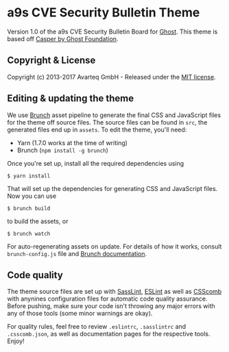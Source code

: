 # a9s CVE Security Bulletin Theme

Version 1.0 of the a9s CVE Security Bulletin Board for [Ghost](http://github.com/tryghost/ghost/).
This theme is based off [Casper by Ghost Foundation](https://github.com/TryGhost/Casper).

## Copyright & License

Copyright (c) 2013-2017 Avarteq GmbH - Released under the [MIT license](LICENSE).

## Editing & updating the theme

We use [Brunch](https://brunch.io) asset pipeline to generate the final CSS and JavaScript
files for the theme off source files. The source files can be found in `src`, the
generated files end up in `assets`. To edit the theme, you'll need:

- Yarn (1.7.0 works at the time of writing)
- Brunch (`npm install -g brunch`)

Once you're set up, install all the required dependencies using

```
$ yarn install
```

That will set up the dependencies for generating CSS and JavaScript files. Now you can use

```
$ brunch build
```

to build the assets, or

```
$ brunch watch
```

For auto-regenerating assets on update. For details of how it works, consult `brunch-config.js`
file and [Brunch documentation](http://brunch.io/docs/).

## Code quality

The theme source files are set up with [SassLint](https://github.com/sasstools/sass-lint),
[ESLint](https://eslint.org/) as well as [CSScomb](http://csscomb.com/) with anynines configuration
files for automatic code quality assurance. Before pushing, make sure your code isn't throwing
any major errors with any of those tools (some minor warnings are okay).

For quality rules, feel free to review `.eslintrc`, `.sasslintrc` and `.csscomb.json`, as well
as documentation pages for the respective tools. Enjoy!
